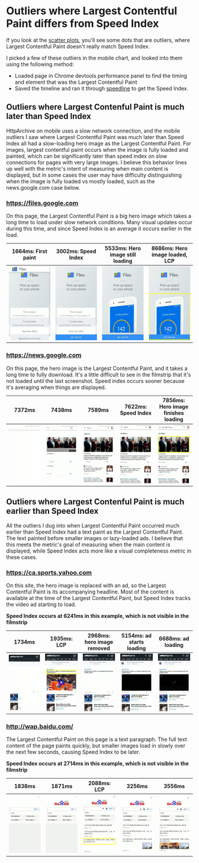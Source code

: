 # Outliers where Largest Contentful Paint differs from Speed Index

If you look at the [scatter plots](https://datastudio.google.com/c/u/0/reporting/1sCHMXg3hgza3vqNVhDFAftYRgI94s2da/page/QDj4),
you'll see some dots that are outliers, where Largest Contentful Paint doesn't really match Speed Index.

I picked a few of these outliers in the mobile chart, and looked into them using the following method:
* Loaded page in Chrome devtools performance panel to find the timing and element that was the Largest Contentful Paint
* Saved the timeline and ran it through [speedline](https://github.com/paulirish/speedline) to get the Speed Index.

## Outliers where Largest Contenful Paint is much later than Speed Index

HttpArchive on mobile uses a slow network connection, and the mobile outliers I saw where Largest Contentful Paint
was much later than Speed Index all had a slow-loading hero image as the Largest Contentful Paint. For images, largest
contentful paint occurs when the image is fully loaded and painted, which can be significantly later than speed
index on slow connections for pages with very large images. I believe this behavior lines up well with the metric's intent of
measuring when main content is displayed, but in some cases the user may have difficulty distinguishing when the image
is fully loaded vs mostly loaded, such as the news.google.com case below.

### https://files.google.com

On this page, the Largest Contentful Paint is a big hero image which takes a long time to load under slow network conditions.
Many visual updates occur during this time, and since Speed Index is an average it occurs earlier in the load.

1664ms: First paint | 3002ms: Speed Index | 5533ms: Hero image still loading | 8686ms: Hero image loaded, LCP
------------------- | ------------------- | -------------------------------- | ------------------------------
![](googlefiles/1664.png) | ![](googlefiles/3002.png) | ![](googlefiles/5533.png) | ![](googlefiles/8686.png)

### https://news.google.com

On this page, the hero image is the Largest Contentful Paint, and it takes a long time to fully download.
It's a little difficult to see in the filmstrip that it's not loaded until the last screenshot.
Speed index occurs sooner because it's averaging when things are displayed.

7372ms | 7438ms | 7589ms | 7622ms: Speed Index | 7856ms: Hero image finishes loading
------ | ------ | ------ | ------------------- | -----------------------------------
![](googlenews/7372.png) | ![](googlenews/7438.png) | ![](googlenews/7589.png) | ![](googlenews/7622.png) | ![](googlenews/7856.png)


## Outliers where Largest Contenful Paint is much earlier than Speed Index

All the outliers I dug into when Largest Contentful Paint occurred much earlier than Speed Index had a text paint
as the Largest Contentful Paint. The text painted before smaller images or lazy-loaded ads. I believe that this
meets the metric's goal of measuring when the main content is displayed, while Speed Index acts more like a
visual completeness metric in these cases.

### https://ca.sports.yahoo.com

On this site, the hero image is replaced with an ad, so the Largest Contentful Paint is its accompanying headline.
Most of the content is available at the time of the Largest Contentful Paint, but Speed Index tracks the video ad
starting to load.

**Speed Index occurs at 6241ms in this example, which is not visible in the filmstrip**

1734ms | 1935ms: LCP | 2968ms: hero image removed | 5154ms: ad starts loading | 6688ms: ad loading
------ | ----------- | -------------------------- | ------------------------- | ------------------
![](yahoosports/1734.png) | ![](yahoosports/1935.png) | ![](yahoosports/2968.png) | ![](yahoosports/5154.png) | ![](yahoosports/6688.png)

### http://wap.baidu.com/

The Largest Contentful Paint on this page is a text paragraph. The full text content of the page paints quickly, but
smaller images load in slowly over the next few seconds, causing Speed Index to be later.

**Speed Index occurs at 2714ms in this example, which is not visible in the filmstrip**

1838ms | 1871ms | 2088ms: LCP | 3256ms | 3556ms
------ | ------ | ----------- | ------ | ------
![](baiduwap/1838.png) | ![](baiduwap/1871.png) | ![](baiduwap/2088.png) | ![](baiduwap/3256.png) | ![](baiduwap/3556.png)
